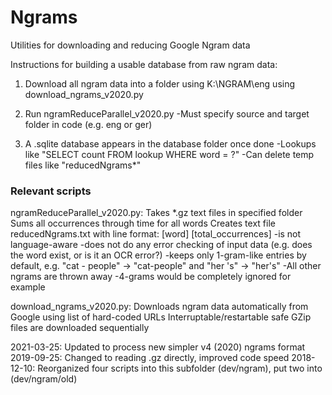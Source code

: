 # Ngrams
Utilities for downloading and reducing Google Ngram data

Instructions for building a usable database from raw ngram data:

1. Download all ngram data into a folder using K:\NGRAM\eng using download_ngrams_v2020.py

2. Run ngramReduceParallel_v2020.py
	-Must specify source and target folder in code (e.g. eng or ger)

3. A .sqlite database appears in the database folder once done
	-Lookups like "SELECT count FROM lookup WHERE word = ?"
	-Can delete temp files like "reducedNgrams*"

### Relevant scripts ###

ngramReduceParallel_v2020.py:
	Takes *.gz text files in specified folder
	Sums all occurrences through time for all words
	Creates text file reducedNgrams.txt with line format: [word]	[total_occurrences]
		-is not language-aware
		-does not do any error checking of input data (e.g. does the word exist, or is it an OCR error?)
		-keeps only 1-gram-like entries by default, e.g. "cat - people" -> "cat-people" and "her 's" -> "her's"
			-All other ngrams are thrown away
			-4-grams would be completely ignored for example

download_ngrams_v2020.py:
	Downloads ngram data automatically from Google using list of hard-coded URLs
	Interruptable/restartable safe
	GZip files are downloaded sequentially


2021-03-25:	Updated to process new simpler v4 (2020) ngrams format
2019-09-25:	Changed to reading .gz directly, improved code speed
2018-12-10: 	Reorganized four scripts into this subfolder (dev/ngram), put two into (dev/ngram/old)
